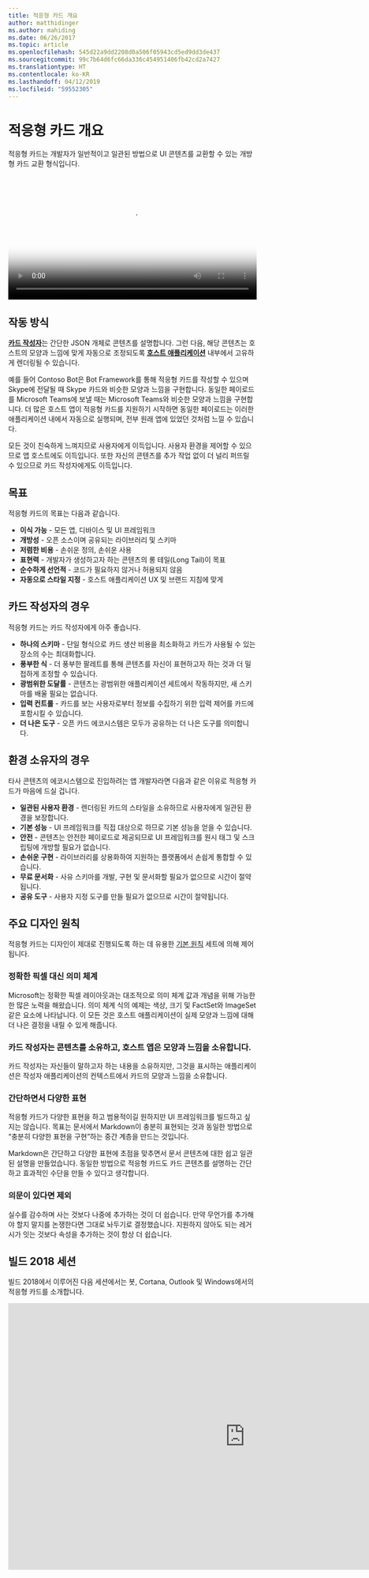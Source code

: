 ```yaml
---
title: 적응형 카드 개요
author: matthidinger
ms.author: mahiding
ms.date: 06/26/2017
ms.topic: article
ms.openlocfilehash: 545d22a9dd2208d0a506f05943cd5ed9dd3de437
ms.sourcegitcommit: 99c7b64d6fc66da336c454951406fb42cd2a7427
ms.translationtype: HT
ms.contentlocale: ko-KR
ms.lasthandoff: 04/12/2019
ms.locfileid: "59552305"
---
```

# <a name="adaptive-cards-overview"></a>적응형 카드 개요 

적응형 카드는 개발자가 일반적이고 일관된 방법으로 UI 콘텐츠를 교환할 수 있는 개방형 카드 교환 형식입니다.

<video controls width="100%" poster="./content/videoposter.png">
    <source src="https://adaptivecardsblob.blob.core.windows.net/assets/AdaptiveCardsOverviewVideo.mp4" type="video/mp4">
</video>

## <a name="how-they-work"></a>작동 방식

[**카드 작성자**](authoring-cards/getting-started.md)는 간단한 JSON 개체로 콘텐츠를 설명합니다. 그런 다음, 해당 콘텐츠는 호스트의 모양과 느낌에 맞게 자동으로 조정되도록 [**호스트 애플리케이션**](rendering-cards/getting-started.md) 내부에서 고유하게 렌더링될 수 있습니다.

예를 들어 Contoso Bot은 Bot Framework를 통해 적응형 카드를 작성할 수 있으며 Skype에 전달될 때 Skype 카드와 비슷한 모양과 느낌을 구현합니다. 동일한 페이로드를 Microsoft Teams에 보낼 때는 Microsoft Teams와 비슷한 모양과 느낌을 구현합니다. 더 많은 호스트 앱이 적응형 카드를 지원하기 시작하면 동일한 페이로드는 이러한 애플리케이션 내에서 자동으로 실행되며, 전부 원래 앱에 있었던 것처럼 느낄 수 있습니다.

모든 것이 친숙하게 느껴지므로 사용자에게 이득입니다. 사용자 환경을 제어할 수 있으므로 앱 호스트에도 이득입니다. 또한 자신의 콘텐츠를 추가 작업 없이 더 널리 퍼뜨릴 수 있으므로 카드 작성자에게도 이득입니다.

## <a name="goals"></a>목표 

적응형 카드의 목표는 다음과 같습니다.

* **이식 가능** - 모든 앱, 디바이스 및 UI 프레임워크
* **개방성** - 오픈 소스이며 공유되는 라이브러리 및 스키마
* **저렴한 비용** - 손쉬운 정의, 손쉬운 사용
* **표현력** - 개발자가 생성하고자 하는 콘텐츠의 롱 테일(Long Tail)이 목표
* **순수하게 선언적** - 코드가 필요하지 않거나 허용되지 않음
* **자동으로 스타일 지정** - 호스트 애플리케이션 UX 및 브랜드 지침에 맞게

## <a name="for-card-authors"></a>카드 작성자의 경우
적응형 카드는 카드 작성자에게 아주 좋습니다.

* **하나의 스키마** - 단일 형식으로 카드 생산 비용을 최소화하고 카드가 사용될 수 있는 장소의 수는 최대화합니다.
* **풍부한 식** - 더 풍부한 팔레트를 통해 콘텐츠를 자신이 표현하고자 하는 것과 더 밀접하게 조정할 수 있습니다.
* **광범위한 도달률** - 콘텐츠는 광범위한 애플리케이션 세트에서 작동하지만, 새 스키마를 배울 필요는 없습니다.
* **입력 컨트롤** - 카드를 보는 사용자로부터 정보를 수집하기 위한 입력 제어를 카드에 포함시킬 수 있습니다.
* **더 나은 도구** - 오픈 카드 에코시스템은 모두가 공유하는 더 나은 도구를 의미합니다.

## <a name="for-experience-owners"></a>환경 소유자의 경우
타사 콘텐츠의 에코시스템으로 진입하려는 앱 개발자라면 다음과 같은 이유로 적응형 카드가 마음에 드실 겁니다.

* **일관된 사용자 환경** - 렌더링된 카드의 스타일을 소유하므로 사용자에게 일관된 환경을 보장합니다.
* **기본 성능** - UI 프레임워크를 직접 대상으로 하므로 기본 성능을 얻을 수 있습니다.
* **안전** - 콘텐츠는 안전한 페이로드로 제공되므로 UI 프레임워크를 원시 태그 및 스크립팅에 개방할 필요가 없습니다.
* **손쉬운 구현** - 라이브러리를 상용화하여 지원하는 플랫폼에서 손쉽게 통합할 수 있습니다. 
* **무료 문서화** - 사유 스키마를 개발, 구현 및 문서화할 필요가 없으므로 시간이 절약됩니다.
* **공유 도구** - 사용자 지정 도구를 만들 필요가 없으므로 시간이 절약됩니다.

## <a name="core-design-principles"></a>주요 디자인 원칙 

적응형 카드는 디자인이 제대로 진행되도록 하는 데 유용한 [기본 원칙](resources/principles.md) 세트에 의해 제어됩니다. 

### <a name="semantic-instead-of-pixel-perfect"></a>정확한 픽셀 대신 의미 체계
Microsoft는 정확한 픽셀 레이아웃과는 대조적으로 의미 체계 값과 개념을 위해 가능한 한 많은 노력을 해왔습니다. 의미 체계 식의 예제는 색상, 크기 및 FactSet와 ImageSet 같은 요소에 나타납니다. 이 모든 것은 호스트 애플리케이션이 실제 모양과 느낌에 대해 더 나은 결정을 내릴 수 있게 해줍니다.

### <a name="card-authors-own-the-content-host-app-owns-the-look-and-feel"></a>카드 작성자는 콘텐츠를 소유하고, 호스트 앱은 모양과 느낌을 소유합니다.
카드 작성자는 자신들이 말하고자 하는 내용을 소유하지만, 그것을 표시하는 애플리케이션은 작성자 애플리케이션의 컨텍스트에서 카드의 모양과 느낌을 소유합니다.

### <a name="keep-it-simple-but-expressive"></a>간단하면서 다양한 표현
적응형 카드가 다양한 표현을 하고 범용적이길 원하지만 UI 프레임워크를 빌드하고 싶지는 않습니다.  목표는 문서에서 Markdown이 충분히 표현되는 것과 동일한 방법으로 “충분히 다양한 표현을 구현”하는 중간 계층을 만드는 것입니다.

Markdown은 간단하고 다양한 표현에 초점을 맞추면서 문서 콘텐츠에 대한 쉽고 일관된 설명을 만들었습니다.  동일한 방법으로 적응형 카드도 카드 콘텐츠를 설명하는 간단하고 효과적인 수단을 만들 수 있다고 생각합니다.

### <a name="when-in-doubt-keep-it-out"></a>의문이 있다면 제외
실수를 감수하며 사는 것보다 나중에 추가하는 것이 더 쉽습니다. 만약 무언가를 추가해야 할지 말지를 논쟁한다면 그대로 놔두기로 결정했습니다.  지원하지 않아도 되는 레거시가 잇는 것보다 속성을 추가하는 것이 항상 더 쉽습니다.


## <a name="build-2018-session"></a>빌드 2018 세션

빌드 2018에서 이루어진 다음 세션에서는 봇, Cortana, Outlook 및 Windows에서의 적응형 카드를 소개합니다. 

<iframe src="https://medius.studios.ms/Embed/Video/BRK2401?SFYT=true" width="960" height="540" allowFullScreen frameBorder="0"></iframe>
